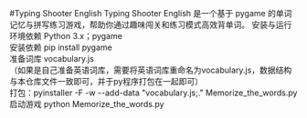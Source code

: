 #Typing Shooter English
Typing Shooter English 是一个基于 pygame 的单词记忆与拼写练习游戏，帮助你通过趣味闯关和练习模式高效背单词。
安装与运行
环境依赖  Python 3.x；pygame      
安装依赖  pip install pygame      
准备词库  vocabulary.js      
（如果是自己准备英语词库，需要将英语词库重命名为vocabulary.js，数据结构与本仓库文件一致即可，并于py程序打包在一起即可）  
打包：pyinstaller -F -w --add-data "vocabulary.js;." Memorize_the_words.py
启动游戏  python Memorize_the_words.py


